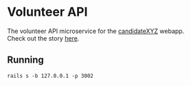 # Volunteer API

The volunteer API microservice for the [candidateXYZ](https://candidatexyz.com) webapp.  
Check out the story [here](https://jakekinsella.com/projects/candidatexyz).

## Running

`rails s -b 127.0.0.1 -p 3002`
